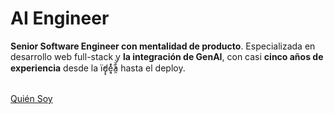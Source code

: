 # AI Engineer

**Senior Software Engineer con mentalidad de producto**. Especializada en desarrollo web full-stack y **la integración de GenAI**, con casi **cinco años de experiencia** desde la ï̓d̡̘e͉͎ͮ̓ͥ͘a̯͒̆ͯ hasta el deploy.

<br />
<a href="/es/about" class="py-1 px-2">Quién Soy</a>
